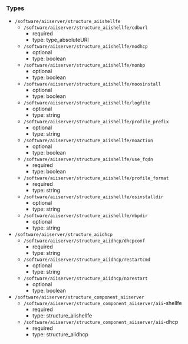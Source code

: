 ### Types

- `/software/aiiserver/structure_aiishellfe`
    - `/software/aiiserver/structure_aiishellfe/cdburl`
        - required
        - type: type_absoluteURI
    - `/software/aiiserver/structure_aiishellfe/nodhcp`
        - optional
        - type: boolean
    - `/software/aiiserver/structure_aiishellfe/nonbp`
        - optional
        - type: boolean
    - `/software/aiiserver/structure_aiishellfe/noosinstall`
        - optional
        - type: boolean
    - `/software/aiiserver/structure_aiishellfe/logfile`
        - optional
        - type: string
    - `/software/aiiserver/structure_aiishellfe/profile_prefix`
        - optional
        - type: string
    - `/software/aiiserver/structure_aiishellfe/noaction`
        - optional
        - type: boolean
    - `/software/aiiserver/structure_aiishellfe/use_fqdn`
        - required
        - type: boolean
    - `/software/aiiserver/structure_aiishellfe/profile_format`
        - required
        - type: string
    - `/software/aiiserver/structure_aiishellfe/osinstalldir`
        - optional
        - type: string
    - `/software/aiiserver/structure_aiishellfe/nbpdir`
        - optional
        - type: string
- `/software/aiiserver/structure_aiidhcp`
    - `/software/aiiserver/structure_aiidhcp/dhcpconf`
        - required
        - type: string
    - `/software/aiiserver/structure_aiidhcp/restartcmd`
        - optional
        - type: string
    - `/software/aiiserver/structure_aiidhcp/norestart`
        - optional
        - type: boolean
- `/software/aiiserver/structure_component_aiiserver`
    - `/software/aiiserver/structure_component_aiiserver/aii`-shellfe
        - required
        - type: structure_aiishellfe
    - `/software/aiiserver/structure_component_aiiserver/aii`-dhcp
        - required
        - type: structure_aiidhcp

